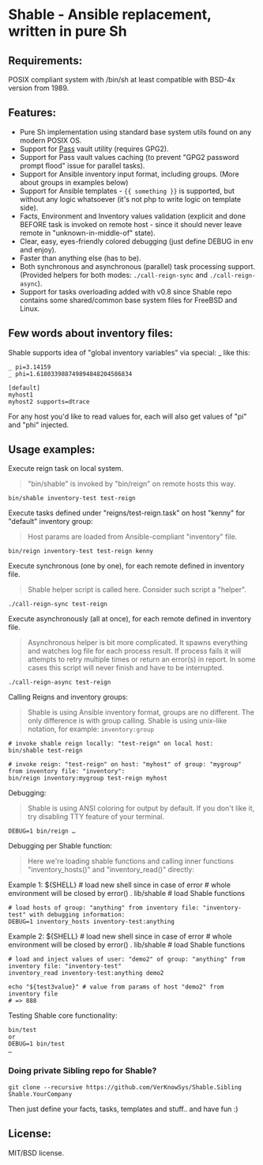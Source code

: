 # Shable - Ansible replacement, written in pure Sh


## Requirements:
POSIX compliant system with /bin/sh at least compatible with BSD-4x version from 1989.


## Features:
* Pure Sh implementation using standard base system utils found on any modern POSIX OS.
* Support for [Pass](https://www.passwordstore.org/) vault utility (requires GPG2).
* Support for Pass vault values caching (to prevent "GPG2 password prompt flood" issue for parallel tasks).
* Support for Ansible inventory input format, including groups. (More about groups in examples below)
* Support for Ansible templates - `{{ something }}` is supported, but without any logic whatsoever (it's not php to write logic on template side).
* Facts, Environment and Inventory values validation (explicit and done BEFORE task is invoked on remote host - since it should never leave remote in "unknown-in-middle-of" state).
* Clear, easy, eyes-friendly colored debugging (just define DEBUG in env and enjoy).
* Faster than anything else (has to be).
* Both synchronous and asynchronous (parallel) task processing support. (Provided helpers for both modes: `./call-reign-sync` and `./call-reign-async`).
* Support for tasks overloading added with v0.8 since Shable repo contains some shared/common base system files for FreeBSD and Linux.


## Few words about inventory files:

Shable supports idea of "global inventory variables" via special: _ like this:

```
_ pi=3.14159
_ phi=1.618033988749894848204586834

[default]
myhost1
myhost2 supports=dtrace
```

For any host you'd like to read values for, each will also get values of "pi" and "phi" injected.


## Usage examples:



Execute reign task on local system.
> "bin/shable" is invoked by "bin/reign" on remote hosts this way.

    bin/shable inventory-test test-reign



Execute tasks defined under "reigns/test-reign.task" on host "kenny" for "default" inventory group:
> Host params are loaded from Ansible-compliant "inventory" file.

    bin/reign inventory-test test-reign kenny



Execute synchronous (one by one), for each remote defined in inventory file.
> Shable helper script is called here. Consider such script a "helper".

    ./call-reign-sync test-reign



Execute asynchronously (all at once), for each remote defined in inventory file.
> Asynchronous helper is bit more complicated. It spawns everything and watches log file for each process result. If process fails it will attempts to retry multiple times or return an error(s) in report. In some cases this script will never finish and have to be interrupted.

    ./call-reign-async test-reign


Calling Reigns and inventory groups:
> Shable is using Ansible inventory format, groups are no different. The only difference is with group calling. Shable is using unix-like notation, for example: `inventory:group`

    # invoke shable reign locally: "test-reign" on local host:
    bin/shable test-reign

    # invoke reign: "test-reign" on host: "myhost" of group: "mygroup" from inventory file: "inventory":
    bin/reign inventory:mygroup test-reign myhost


Debugging:
> Shable is using ANSI coloring for output by default. If you don't like it, try disabling TTY feature of your terminal.

    DEBUG=1 bin/reign …

Debugging per Shable function:
> Here we're loading shable functions and calling inner functions "inventory_hosts()" and "inventory_read()" directly:

Example 1:
    ${SHELL}        # load new shell since in case of error
                    # whole environment will be closed by error()
    . lib/shable    # load Shable functions

    # load hosts of group: "anything" from inventory file: "inventory-test" with debugging information:
    DEBUG=1 inventory_hosts inventory-test:anything

Example 2:
    ${SHELL}        # load new shell since in case of error
                    # whole environment will be closed by error()
    . lib/shable    # load Shable functions

    # load and inject values of user: "demo2" of group: "anything" from inventory file: "inventory-test"
    inventory_read inventory-test:anything demo2

    echo "${test3value}" # value from params of host "demo2" from inventory file
    # => 888



Testing Shable core functionality:

    bin/test
    or
    DEBUG=1 bin/test
    …



### Doing private Sibling repo for Shable?

`git clone --recursive https://github.com/VerKnowSys/Shable.Sibling Shable.YourCompany`

Then just define your facts, tasks, templates and stuff.. and have fun :)


## License:
MIT/BSD license.
